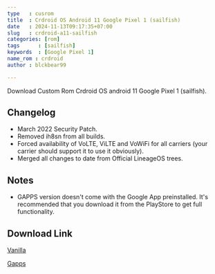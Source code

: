 ```yaml
---
type   : cusrom
title  : Crdroid OS Android 11 Google Pixel 1 (sailfish)
date   : 2024-11-13T09:17:35+07:00
slug   : crdroid-a11-sailfish
categories: [rom]
tags      : [sailfish]
keywords  : [Google Pixel 1]
name_rom : crdroid
author : blckbear99

---
```


Download Custom Rom Crdroid OS android 11 Google Pixel 1 (sailfish).


## Changelog
- March 2022 Security Patch.
- Removed ih8sn from all builds.
- Forced availability of VoLTE, ViLTE and VoWiFi for all carriers (your carrier should support it to use it obviously).
- Merged all changes to date from Official LineageOS trees.

## Notes
- GAPPS version doesn't come with the Google App preinstalled. It's recommended that you download it from the PlayStore to get full functionality.


## Download Link
[Vanilla](https://www.androidfilehost.com/?fid=2981970449027575353)

[Gapps](https://www.androidfilehost.com/?fid=2981970449027575801)





